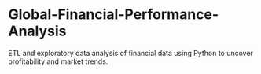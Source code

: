 # Global-Financial-Performance-Analysis
ETL and exploratory data analysis of financial data using Python to uncover profitability and market trends.

